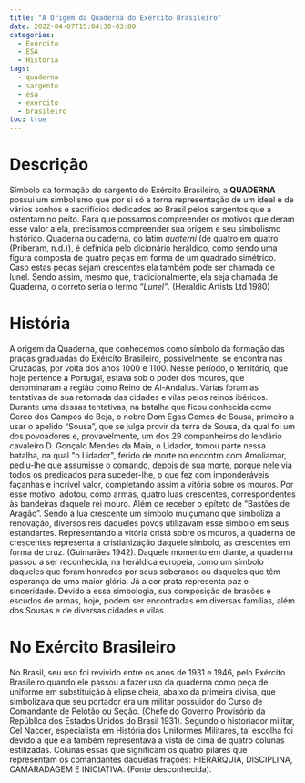 ```yaml
---
title: "A Origem da Quaderna do Exército Brasileiro"
date: 2022-04-07T15:04:30-03:00
categories:
  - Exército
  - ESA
  - História
tags:
  - quaderna
  - sargento
  - esa
  - exercito
  - brasileiro
toc: true
---
```

# Descrição
Símbolo da formação do sargento do Exército Brasileiro, a **QUADERNA** possui um simbolismo que por si só a torna  representação de um ideal e de vários sonhos e sacrifícios dedicados ao Brasil pelos sargentos que a ostentam no peito. Para que possamos compreender os motivos que deram esse valor a ela, precisamos compreender sua origem e seu simbolismo histórico.
Quaderna ou caderna, do latim *quaterni* (de quatro em quatro (Priberam, n.d.)), é definida pelo dicionário heráldico, como sendo  uma figura composta de quatro peças em forma de um quadrado simétrico. Caso estas peças sejam crescentes ela também pode ser chamada de lunel. Sendo assim, mesmo que, tradicionalmente, ela seja chamada de Quaderna, o correto seria o termo *“Lunel”*. (Heraldic Artists Ltd 1980)

# História
A origem da Quaderna, que conhecemos como símbolo da formação das praças graduadas do Exército Brasileiro, possivelmente, se encontra nas Cruzadas, por volta dos anos 1000 e 1100. Nesse período, o território, que hoje pertence a Portugal, estava sob o poder dos mouros, que denominaram a região como Reino de Al-Andalus. Várias foram as tentativas de sua retomada das cidades e vilas pelos reinos ibéricos. Durante uma dessas tentativas, na batalha que ficou conhecida como Cerco dos Campos de Beja, o nobre Dom Egas Gomes de Sousa, primeiro a usar o apelido “Sousa”, que se julga provir da terra de Sousa, da qual foi um dos povoadores e, provavelmente, um dos 29 companheiros do lendário cavaleiro D. Gonçalo Mendes da Maia, o Lidador, tomou parte nessa batalha, na qual "o Lidador", ferido de morte no encontro com Amoliamar, pediu-lhe que assumisse o comando, depois de sua morte, porque nele via todos os predicados para suceder-lhe, o que fez com imponderáveis façanhas e incrível valor, completando assim a vitória sobre os mouros. Por esse motivo, adotou, como armas, quatro luas crescentes, correspondentes às bandeiras daquele rei mouro. Além de receber o epíteto de “Bastões de Aragão”. Sendo a lua crescente um símbolo mulçumano que simboliza a renovação, diversos reis daqueles povos utilizavam esse símbolo em seus estandartes. Representando a vitória cristã sobre os mouros, a quaderna de crescentes representa a cristianização daquele símbolo, as crescentes em forma de cruz. (Guimarães 1942).
Daquele momento em diante, a quaderna passou a ser reconhecida, na heráldica europeia, como um símbolo daqueles que foram honrados por seus soberanos ou daqueles que têm esperança de uma maior glória. Já a cor prata representa paz e sinceridade. Devido a essa simbologia, sua composição de brasões e escudos de armas, hoje, podem ser encontradas em diversas famílias, além dos Sousas  e de diversas cidades e vilas.
# No Exército Brasileiro
No Brasil, seu uso foi revivido entre os anos de 1931 e 1946, pelo Exército Brasileiro quando ele passou a fazer uso da quaderna como peça de uniforme em substituição à elipse cheia, abaixo da primeira divisa,  que simbolizava que seu portador era um militar possuidor  do Curso de Comandante de Pelotão ou Seção. (Chefe do Governo Provisório da República dos Estados Unidos do Brasil 1931).
Segundo o historiador militar, Cel Naccer, especialista em História dos Uniformes Militares, tal escolha foi devido a que ela também representava a vista de cima de quatro colunas estilizadas. Colunas essas que significam os quatro pilares que representam os comandantes daquelas frações: HIERARQUIA, DISCIPLINA, CAMARADAGEM E INICIATIVA. (Fonte desconhecida).
